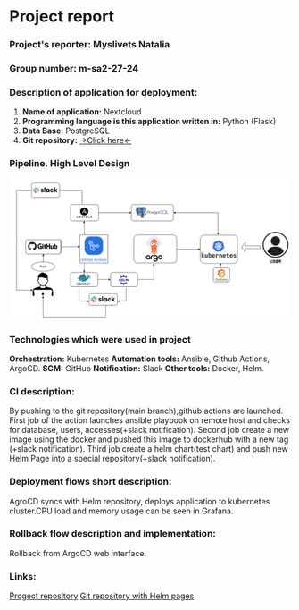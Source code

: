 # Project report

### **Project's reporter:** Myslivets Natalia
### **Group number:** m-sa2-27-24

### Description of application for deployment:

1.  **Name of application:**  Nextcloud
2.  **Programming language is this application written in:**  Python (Flask)
3.  **Data Base:**  PostgreSQL
4. **Git repository:**  [->Click here<-](https://github.com/NataliaBelogolovaya/progect/)


### Pipeline. High Level Design
![progect_shem](https://github.com/NataliaBelogolovaya/progect/blob/main/project_shem.drawio.png)

### Technologies which were used in project

**Orchestration:**  Kubernetes
**Automation tools:**  Ansible, Github Actions, ArgoCD.
**SCM:**  GitHub
**Notification:**  Slack
**Other tools:**  Docker, Helm.

### CI description: 

By pushing to the git repository(main branch),github actions are launched. 
First job of the action launches ansible playbook on remote host and checks for database, users, accesses(+slack notification).
Second job create a new image using the docker and pushed this image to dockerhub with a new tag (+slack notification). 
Third job create a helm chart(test chart) and push new Helm Page into a special repository(+slack notification).

### Deployment flows short description:

AgroCD syncs with Helm repository, deploys application to kubernetes cluster.CPU load and memory usage can be seen in Grafana.

### Rollback flow description and implementation:
Rollback from ArgoCD web interface.

### Links:
[Progect repository](https://github.com/NataliaBelogolovaya/progect/)
[Git repository with Helm pages](https://github.com/NataliaBelogolovaya/helm_pages)


